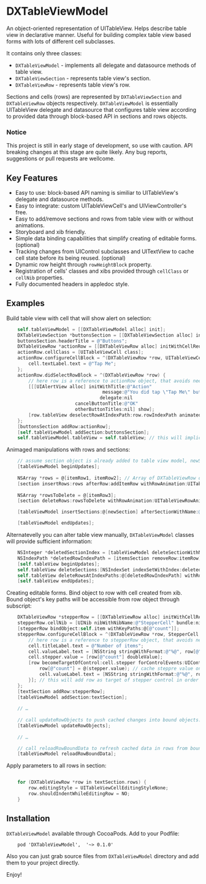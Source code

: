 DXTableViewModel
================

An object-oriented representation of UITableView.
Helps describe table view in declarative manner.
Useful for building complex table view based forms with lots of different
cell subclasses.

It contains only three classes:

- `DXTableViewModel` - implements all delegate and datasource methods of table view.
- `DXTableViewSection` - represents table view's section.
- `DXTableViewRow` - represents table view's row.

Sections and cells (rows) are represented by `DXTableViewSection`
and `DXTableViewRow` objects respectively. `DXTableViewModel` is essentially UITableView delegate and datasource that configures table view according to provided data through block-based API in sections and rows objects.

### Notice

This project is still in early stage of development, so use with caution.
API breaking changes at this stage are quite likely.
Any bug reports, suggestions or pull requests are wellcome.

## Key Features

- Easy to use: block-based API naming is similiar to UITableView's delegate and datasource methods.
- Easy to integrate: custom UITableViewCell's and UIViewController's free.
- Easy to add/remove sections and rows from table view with or without animations.
- Storyboard and xib friendly.
- Simple data binding capabilities that simplify creating of editable forms. (optional)
- Tracking changes from UIControl subclasses and UITextView to cache cell state before its being reused. (optional)
- Dynamic row height through `rowHeightBlock` property.
- Registration of cells' classes and xibs provided through `cellClass` or `cellNib` properties.
- Fully documented headers in appledoc style.

## Examples

Build table view with cell that will show alert on selection:

```objective-c
	self.tableViewModel = [[DXTableViewModel alloc] init];
	DXTableViewSection *buttonsSection = [[DXTableViewSection alloc] initWithName:@"Buttons"];
    buttonsSection.headerTitle = @"Buttons";
    DXTableViewRow *actionRow = [[DXTableViewRow alloc] initWithCellReuseIdentifier:@"ActionCell"];
    actionRow.cellClass = [UITableViewCell class];  
    actionRow.configureCellBlock = ^(DXTableViewRow *row, UITableViewCell *cell) {
        cell.textLabel.text = @"Tap Me";
    };
    actionRow.didSelectRowBlock = ^(DXTableViewRow *row) {
    	// here row is a reference to actionRow object, that avoids need to make weak reference in order to access to row's properties from this block
        [[[UIAlertView alloc] initWithTitle:@"Action"
                                   message:@"You did tap \"Tap Me\" button"
                                  delegate:nil
                         cancelButtonTitle:@"OK"
                         otherButtonTitles:nil] show];
        [row.tableView deselectRowAtIndexPath:row.rowIndexPath animated:YES];
    };
    [buttonsSection addRow:actionRow];
    [self.tableViewModel addSection:buttonsSection];
    self.tableViewModel.tableView = self.tableView; // this will implicitly set delegate and datasource of table view to tableViewModel
```

Animaged manipulations with rows and sections:

```objective-c
	// assume section object is already added to table view model, newSection is configured with rows and table view is being displayed
	[tableViewModel beginUpdates];
	
	NSArray *rows = @[itemRow1, itemRow2]; // Array of DXTableViewRow objects
	[section insertRows:rows afterRow:addItemRow withRowAnimation:UITableViewRowAnimationAutomatic];
	
	NSArray *rowsToDelete = @[itemRow3];
	[section deleteRows:rowsToDelete withRowAnimation:UITableViewRowAnimationAutomatic];

	[tableViewModel insertSections:@[newSection] afterSectionWithName:@"SomeOtherSection" withRowAnimation:UITableViewRowAnimationAutomatic];

	[tableViewModel endUpdates];
```

Alternatevelly you can alter table view manually, `DXTableViewModel` classes will provide sufficient information:

```objective-c
	NSInteger *deletedSectionIndex = [tableViewModel deleteSectionWithName:@"SomeSection"];
	NSIndexPath *deletedRowIndexPath = [itemsSection removeRow:itemRow];
	[self.tableView beginUpdates];
	self.tableView deleteSections:[NSIndexSet indexSetWithIndex:deletedSectionIndex] withRowAnimation:UITableViewRowAnimationAutomatic];	
	self.tableView deleteRowsAtIndexPaths:@[deletedRowIndexPath] withRowAnimation:UITableViewRowAnimationAutomatic];
	[self.tableView endUpdates];
```

Creating editable forms. Bind object to row with cell created from xib.
Bound object's key paths will be accessible from row object through subscript:

```objective-c
    DXTableViewRow *stepperRow = [[DXTableViewRow alloc] initWithCellReuseIdentifier:@"StepperCell"];
    stepperRow.cellNib = [UINib nibWithNibName:@"StepperCell" bundle:nil];
    [stepperRow bindObject:self.item withKeyPaths:@[@"count"]];
    stepperRow.configureCellBlock = ^(DXTableViewRow *row, StepperCell *cell) {
	    // here row is a reference to stepperRow object, that avoids need to make weak reference in order to access to row's properties from this block
        cell.titleLabel.text = @"Number of items";
        cell.valueLabel.text = [NSString stringWithFormat:@"%@", row[@"count"]]; // count is a bound key path from 
        cell.stepper.value = [row[@"count"] doubleValue];
        [row becomeTargetOfControl:cell.stepper forControlEvents:UIControlEventValueChanged withBlock:^(UIStepper *stepper){
            row[@"count"] = @(stepper.value); // cache steppre value on each value changed event
            cell.valueLabel.text = [NSString stringWithFormat:@"%@", row[@"count"]];
        }]; // this will add row as target of stepper control in order to cache control's state
    };
	[textSection addRow:stepperRow];
	[tableViewModel addSection:textSection];
	
	// …
	
	// call updateRowObjects to push cached changes into bound objects:
	[tableViewModel updateRowObjects];
	
	// …

	// call reloadRowBoundData to refresh cached data in rows from bound objects:
	[tableViewModel reloadRowBoundData];
```

Apply parameters to all rows in section:

```objective-c

    for (DXTableViewRow *row in textSection.rows) {
        row.editingStyle = UITableViewCellEditingStyleNone;
        row.shouldIndentWhileEditingRow = NO;
    }
```

## Installation

`DXTableViewModel` available through CocoaPods. Add to your Podfile:

```
	pod 'DXTableViewModel',  '~> 0.1.0'
```

Also you can just grab source files from `DXTableViewModel` directory and add them to your project directly.

Enjoy!
